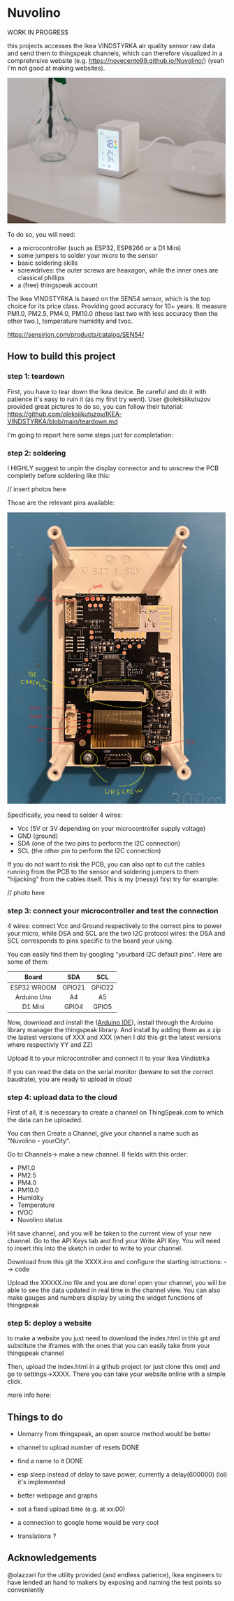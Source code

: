 # Nuvolino

WORK IN PROGRESS 

this projects accesses the Ikea VINDSTYRKA air quality sensor raw data and send them to thingspeak channels, which can therefore visualized in a comprehnsive website (e.g. https://novecento99.github.io/Nuvolino/) (yeah I'm not good at making websites). 

<img src="Images/ikea.jpeg" width="500px">

To do so, you will need:
- a microcontroller (such as ESP32, ESP8266 or a D1 Mini)
- some jumpers to solder your micro to the sensor
- basic soldering skills
- screwdrives: the outer screws are heaxagon, while the inner ones are classical phillips
- a (free) thingspeak account


The Ikea VINDSTYRKA is based on the SEN54 sensor, which is the top choice for its price class. Providing good accuracy for 10+ years. It measure PM1.0, PM2.5, PM4.0, PM10.0 (these last two with less accuracy then the other two.), temperature humidity and tvoc.

https://sensirion.com/products/catalog/SEN54/


## How to build this project


### step 1: teardown 
First, you have to tear down the Ikea device. Be careful and do it with patience it's easy to ruin it (as my first try went). 
User @oleksiikutuzov provided great pictures to do so, you can follow their tutorial: https://github.com/oleksiikutuzov/IKEA-VINDSTYRKA/blob/main/teardown.md

I'm going to report here some steps just for completation:





### step 2: soldering

I HIGHLY suggest to unpin the display connector and to unscrew the PCB completly before soldering like this:

// insert photos here


Those are the relevant pins available:

<img src="Images/PCB.jpeg" width="500px">

Specifically, you need to solder 4 wires:
- Vcc (5V or 3V depending on your microcontroller supply voltage)
- GND (ground)
- SDA (one of the two pins to perform the I2C connection)
- SCL (the other pin to perform the I2C connection)


If you do not want to risk the PCB, you can also opt to cut the cables running from the PCB to the sensor and soldering jumpers to them "hijacking" from the cables itself. This is my (messy) first try for example:

// photo here

### step 3: connect your microcontroller and test the connection

4 wires: connect Vcc and Ground respectively to the correct pins to power your micro, while DSA and SCL are the two I2C protocol wires: the DSA and SCL corresponds to pins specific to the board your using.

You can easily find them by googling "yourbard I2C default pins". Here are some of them:

|  **Board**  | **SDA** | **SCL** |
|:-----------:|:-------:|:-------:|
| ESP32 WROOM |  GPIO21 |  GPIO22 |
| Arduino Uno |    A4   |    A5   |
|   D1 Mini   |  GPIO4  |  GPIO5  |


Now, download and install the ([Arduino IDE](https://www.arduino.cc/en/software)), install through the Arduino library manager the thingspeak library. And install by adding them as a zip the lastest versions of XXX and XXX (when I did this git the latest versions where respectivly YY and ZZ)

Upload it to your microcontroller and connect it to your Ikea Vindistrka

If you can read the data on the serial monitor (beware to set the correct baudrate), you are ready to upload in cloud

### step 4: upload data to the cloud 
First of all, it is necessary to create a channel on ThingSpeak.com to which the data can be uploaded. 

You can then Create a Channel, give your channel a name such as "Nuvolino - yourCity".

Go to Channels-> make a new channel.
8 fields with this order:
- PM1.0
- PM2.5
- PM4.0
- PM10.0
- Humidity
- Temperature
- tVOC
- Nuvolino status

Hit save channel, and you will be taken to the current view of your new channel. Go to the API Keys tab and find your Write API Key. You will need to insert this into the sketch in order to write to your channel.



Download from this git the XXXX.ino and configure the starting istructions:
--> code 

Upload the XXXXX.ino file and you are done! open your channel, you will be able to see the data updated in real time in the channel view. You can also make gauges and numbers display by using the widget functions of thingspeak

### step 5: deploy a website
to make a website you just need to download the index.html in this git and substitute the iframes with the ones that you can easily take from your thingspeak channel

Then, upload the index.html in a github project (or just clone this one) and go to settings->XXXX. There you can take your website online with a simple click. 

more info here: 


## Things to do
- Unmarry from thingspeak, an open source method would be better
- channel to upload number of resets DONE
- find a name to it DONE
- esp sleep instead of delay to save power, currently a delay(600000) (lol) it's implemented
- better webpage and graphs 
- set a fixed upload time (e.g. at xx:00)

- a connection to google home would be very cool
- translations ?

## Acknowledgements

@olazzari for the utility provided (and endless patience), Ikea engineers to have lended an hand to makers by exposing and naming the test points so conveniently
